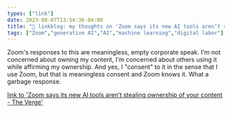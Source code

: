 ```yaml
---
types: ["link"]
date: 2023-08-07T13:54:36-04:00
title: "🔗 linkblog: my thoughts on 'Zoom says its new AI tools aren’t stealing ownership of your content - The Verge'"
tags: ["Zoom","generative AI","AI","machine learning","digital labor"]
---
```

Zoom's responses to this are meaningless, empty corporate speak. I'm not concerned about owning my content, I'm concerned about others using it while affirming my ownership. And yes, I "consent" to it in the sense that I use Zoom, but that is meaningless consent and Zoom knows it. What a garbage response.  
 

[link to 'Zoom says its new AI tools aren’t stealing ownership of your content - The Verge'](https://www.theverge.com/2023/8/7/23822907/zoom-train-ai-models-user-data-customer-consent)
